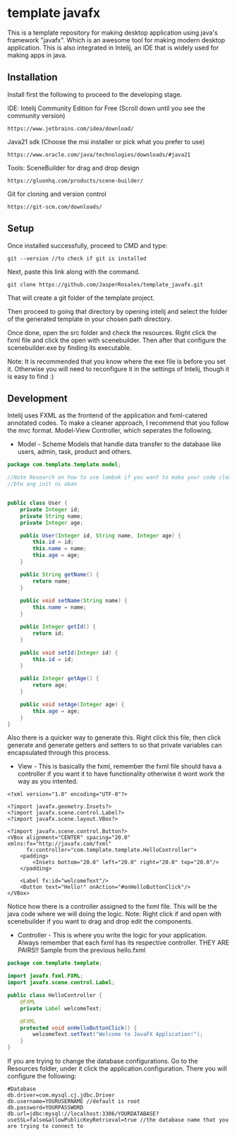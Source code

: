 # template javafx
This is a template repository for making desktop application using java's framework "javafx". Which is an awesome tool for making modern desktop application. This is also integrated in Intelij, an IDE that is widely used for making apps in java. 

## Installation
Install first the following to proceed to the developing stage.

IDE: Intelij Community Edition for Free (Scroll down until you see the community version)
```
https://www.jetbrains.com/idea/download/
```
Java21 sdk (Choose the msi installer or pick what you prefer to use)
```
https://www.oracle.com/java/technologies/downloads/#java21
```
Tools: SceneBuilder for drag and drop design
```
https://gluonhq.com/products/scene-builder/
```

Git for cloning and version control
```
https://git-scm.com/downloads/
```

## Setup

Once installed successfully, proceed to CMD and type:
```
git --version //to check if git is installed
```

Next, paste this link along with the command. 
```
git clone https://github.com/JasperRosales/template_javafx.git
```
That will create a git folder of the template project. 

Then proceed to going that directory by opening intelij and select the folder of the generated template in your chosen path directory.

Once done, open the src folder and check the resources. Right click the fxml file and click the open with scenebuilder.
Then after that configure the scenebuilder.exe by finding its executable. 

Note: It is recommended that you know where the exe file is before you set it. Otherwise you will need to reconfigure it in the settings of Intelij, though it is easy to find :)


## Development

Intelij uses FXML as the frontend of the application and fxml-catered annotated codes. To make a cleaner approach, I recommend that you follow the mvc format. Model-View Controller, which seperates the following.
- Model - Scheme Models that handle data transfer to the database like users, admin, task, product and others.
```java
package com.template.template.model;

//Note Research on how to use lombok if you want to make your code clean as sheesh
//btw ang init ni aban


public class User {
    private Integer id;
    private String name;
    private Integer age;

    public User(Integer id, String name, Integer age) {
        this.id = id;
        this.name = name;
        this.age = age;
    }

    public String getName() {
        return name;
    }
    
    public void setName(String name) {
        this.name = name;
    }

    public Integer getId() {
        return id;
    }

    public void setId(Integer id) {
        this.id = id;
    }

    public Integer getAge() {
        return age;
    }

    public void setAge(Integer age) {
        this.age = age;
    }
}
```
Also there is a quicker way to generate this. Right click this file, then click generate and generate getters and setters to so that private variables can encapsulated through this process. 

- View - This is basically the fxml, remember the fxml file should hava a controller if you want it to have functionality otherwise it wont work the way as you intented.
```
<?xml version="1.0" encoding="UTF-8"?>

<?import javafx.geometry.Insets?>
<?import javafx.scene.control.Label?>
<?import javafx.scene.layout.VBox?>

<?import javafx.scene.control.Button?>
<VBox alignment="CENTER" spacing="20.0" xmlns:fx="http://javafx.com/fxml"
      fx:controller="com.template.template.HelloController">
    <padding>
        <Insets bottom="20.0" left="20.0" right="20.0" top="20.0"/>
    </padding>

    <Label fx:id="welcomeText"/>
    <Button text="Hello!" onAction="#onHelloButtonClick"/>
</VBox>

```
Notice how there is a controller assigned to the fxml file. This will be the java code where we will doing the logic. Note: Right click if and open with scenebuilder if you want to drag and drop edit the components.

- Controller - This is where you write the logic for your application. Always remember that each fxml has its respective controller. THEY ARE PAIRS!! Sample from the previous hello.fxml
```java
package com.template.template;

import javafx.fxml.FXML;
import javafx.scene.control.Label;

public class HelloController {
    @FXML
    private Label welcomeText;

    @FXML
    protected void onHelloButtonClick() {
        welcomeText.setText("Welcome to JavaFX Application!");
    }
}
```

If you are trying to change the database configurations. Go to the Resources folder, under it click the application.configuration. There you will configure the following: 
```
#Database
db.driver=com.mysql.cj.jdbc.Driver
db.username=YOURUSERNAME //default is root
db.password=YOURPASSWORD 
db.url=jdbc:mysql://localhost:3306/YOURDATABASE?useSSL=false&allowPublicKeyRetrieval=true //the database name that you are trying to connect to
```
